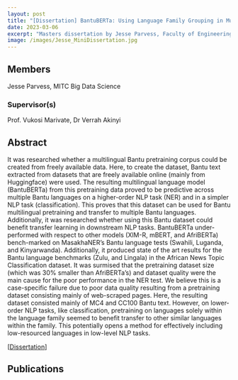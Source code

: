 ```yaml
---
layout: post
title: "[Dissertation] BantuBERTa: Using Language Family Grouping in Multilingual Language Modeling for Bantu Languages"
date: 2023-03-06
excerpt: "Masters dissertation by Jesse Parvess, Faculty of Engineering, Built Environment and Information Technology University of Pretoria, Pretoria"
image: /images/Jesse_MiniDissertation.jpg
---
```

## Members

Jesse Parvess, MITC Big Data Science

### Supervisor(s)

Prof. Vukosi Marivate, Dr Verrah Akinyi

## Abstract

It was researched whether a multilingual Bantu pretraining corpus could be created from freely available data. Here, to create the dataset, Bantu text extracted from datasets that are freely available online (mainly from Huggingface) were used. The resulting multilingual language model (BantuBERTa) from this pretraining data proved to be predictive across multiple Bantu languages on a higher-order NLP task (NER) and in a simpler NLP task (classification). This proves that this dataset can be used for Bantu multilingual pretraining and transfer to multiple Bantu languages. Additionally, it was researched whether using this Bantu dataset could benefit transfer learning in downstream NLP tasks. BantuBERTa under-performed with respect to other models (XlM-R, mBERT, and AfriBERTa) bench-marked on MasakhaNER’s Bantu language tests (Swahili, Luganda, and Kinyarwanda). Additionally, it produced state of the art results for the Bantu language benchmarks (Zulu, and Lingala) in the African News Topic Classification dataset. It was surmised that the pretraining dataset size (which was 30% smaller than AfriBERTa’s) and dataset quality were the main cause for the poor performance in the NER test. We believe this is a case-specific failure due to poor data quality resulting from a pretraining dataset consisting mainly of web-scraped pages. Here, the resulting dataset consisted mainly of MC4 and CC100 Bantu text. However, on lower-order NLP tasks, like classification, pretraining on languages solely within the language family seemed to benefit transfer to other similar languages within the family. This potentially opens a method for effectively including low-resourced languages in low-level NLP tasks.

[[Dissertation](https://repository.up.ac.za/handle/2263/92766?show=full)]


## Publications
